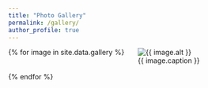```yaml
---
title: "Photo Gallery"
permalink: /gallery/
author_profile: true
---
```


<style>
  .gallery {
    display: flex;
    flex-wrap: wrap;
    justify-content: space-between;
  }

  .image {
    width: 48%; /* Adjust the width as needed */
    margin-bottom: 1rem;
  }

  @media (max-width: 768px) {
    .image {
      width: 100%; /* Change to full width on smaller screens */
    }
  }
</style>

<div class="gallery">
  {% for image in site.data.gallery %}
    <div class="image">
      <img src="{{ image.path }}" alt="{{ image.alt }}">
      <div class="caption">{{ image.caption }}</div>
    </div>
  {% endfor %}
</div>
